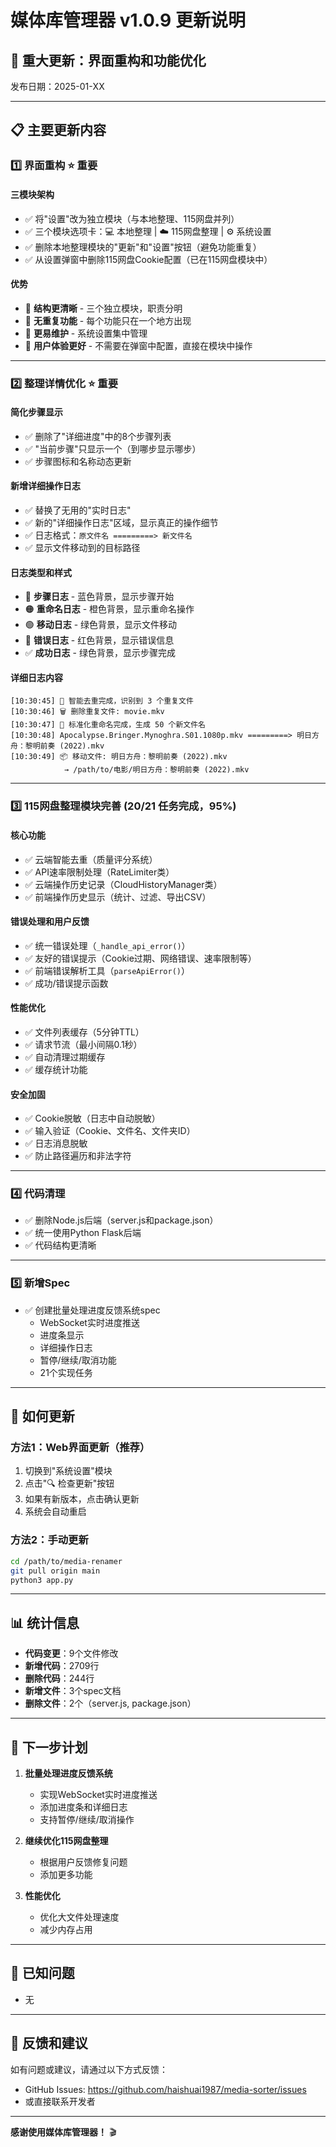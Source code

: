 # 媒体库管理器 v1.0.9 更新说明

## 🎉 重大更新：界面重构和功能优化

发布日期：2025-01-XX

---

## 📋 主要更新内容

### 1️⃣ **界面重构** ⭐ 重要

#### 三模块架构
- ✅ 将"设置"改为独立模块（与本地整理、115网盘并列）
- ✅ 三个模块选项卡：💻 本地整理 | ☁️ 115网盘整理 | ⚙️ 系统设置
- ✅ 删除本地整理模块的"更新"和"设置"按钮（避免功能重复）
- ✅ 从设置弹窗中删除115网盘Cookie配置（已在115网盘模块中）

#### 优势
- 🎯 **结构更清晰** - 三个独立模块，职责分明
- 🎯 **无重复功能** - 每个功能只在一个地方出现
- 🎯 **更易维护** - 系统设置集中管理
- 🎯 **用户体验更好** - 不需要在弹窗中配置，直接在模块中操作

---

### 2️⃣ **整理详情优化** ⭐ 重要

#### 简化步骤显示
- ✅ 删除了"详细进度"中的8个步骤列表
- ✅ "当前步骤"只显示一个（到哪步显示哪步）
- ✅ 步骤图标和名称动态更新

#### 新增详细操作日志
- ✅ 替换了无用的"实时日志"
- ✅ 新的"详细操作日志"区域，显示真正的操作细节
- ✅ 日志格式：`原文件名 =========> 新文件名`
- ✅ 显示文件移动到的目标路径

#### 日志类型和样式
- 🔵 **步骤日志** - 蓝色背景，显示步骤开始
- 🟠 **重命名日志** - 橙色背景，显示重命名操作
- 🟢 **移动日志** - 绿色背景，显示文件移动
- 🔴 **错误日志** - 红色背景，显示错误信息
- ✅ **成功日志** - 绿色背景，显示步骤完成

#### 详细日志内容
```
[10:30:45] 🎯 智能去重完成，识别到 3 个重复文件
[10:30:46] 🗑️ 删除重复文件: movie.mkv
[10:30:47] 📝 标准化重命名完成，生成 50 个新文件名
[10:30:48] Apocalypse.Bringer.Mynoghra.S01.1080p.mkv =========> 明日方舟：黎明前奏 (2022).mkv
[10:30:49] 📦 移动文件: 明日方舟：黎明前奏 (2022).mkv
            → /path/to/电影/明日方舟：黎明前奏 (2022).mkv
```

---

### 3️⃣ **115网盘整理模块完善** (20/21 任务完成，95%)

#### 核心功能
- ✅ 云端智能去重（质量评分系统）
- ✅ API速率限制处理（RateLimiter类）
- ✅ 云端操作历史记录（CloudHistoryManager类）
- ✅ 前端操作历史显示（统计、过滤、导出CSV）

#### 错误处理和用户反馈
- ✅ 统一错误处理（`_handle_api_error()`）
- ✅ 友好的错误提示（Cookie过期、网络错误、速率限制等）
- ✅ 前端错误解析工具（`parseApiError()`）
- ✅ 成功/错误提示函数

#### 性能优化
- ✅ 文件列表缓存（5分钟TTL）
- ✅ 请求节流（最小间隔0.1秒）
- ✅ 自动清理过期缓存
- ✅ 缓存统计功能

#### 安全加固
- ✅ Cookie脱敏（日志中自动脱敏）
- ✅ 输入验证（Cookie、文件名、文件夹ID）
- ✅ 日志消息脱敏
- ✅ 防止路径遍历和非法字符

---

### 4️⃣ **代码清理**

- ✅ 删除Node.js后端（server.js和package.json）
- ✅ 统一使用Python Flask后端
- ✅ 代码结构更清晰

---

### 5️⃣ **新增Spec**

- ✅ 创建批量处理进度反馈系统spec
  - WebSocket实时进度推送
  - 进度条显示
  - 详细操作日志
  - 暂停/继续/取消功能
  - 21个实现任务

---

## 🚀 如何更新

### 方法1：Web界面更新（推荐）
1. 切换到"系统设置"模块
2. 点击"🔍 检查更新"按钮
3. 如果有新版本，点击确认更新
4. 系统会自动重启

### 方法2：手动更新
```bash
cd /path/to/media-renamer
git pull origin main
python3 app.py
```

---

## 📊 统计信息

- **代码变更**：9个文件修改
- **新增代码**：2709行
- **删除代码**：244行
- **新增文件**：3个spec文档
- **删除文件**：2个（server.js, package.json）

---

## 🎯 下一步计划

1. **批量处理进度反馈系统**
   - 实现WebSocket实时进度推送
   - 添加进度条和详细日志
   - 支持暂停/继续/取消操作

2. **继续优化115网盘整理**
   - 根据用户反馈修复问题
   - 添加更多功能

3. **性能优化**
   - 优化大文件处理速度
   - 减少内存占用

---

## 🐛 已知问题

- 无

---

## 💬 反馈和建议

如有问题或建议，请通过以下方式反馈：
- GitHub Issues: https://github.com/haishuai1987/media-sorter/issues
- 或直接联系开发者

---

**感谢使用媒体库管理器！** 🎬
